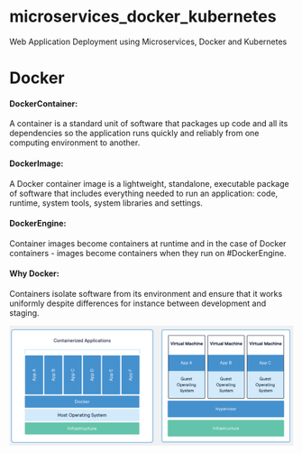 # microservices_docker_kubernetes
Web Application Deployment using Microservices, Docker and Kubernetes


# Docker


#### DockerContainer: 
A container is a standard unit of software that packages up code and all its dependencies so the application runs quickly and reliably from one computing environment to another. 

#### DockerImage: 
A Docker container image is a lightweight, standalone, executable package of software that includes everything needed to run an application: code, runtime, system tools, system libraries and settings.


#### DockerEngine:
Container images become containers at runtime and in the case of Docker containers - images become containers when they run on #DockerEngine.

#### Why Docker:
Containers isolate software from its environment and ensure that it works uniformly despite differences for instance between development and staging.  

![Docker vs VM](images/docker_vs_vm.png)


